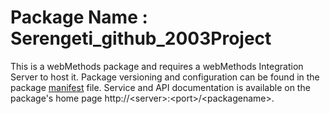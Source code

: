 # Package Name : Serengeti_github_2003Project
This is a webMethods package and requires a webMethods Integration Server to host it. Package versioning and configuration can be found in the package [manifest](./Serengeti_github_2003Project/manifest.v3) file. Service and API documentation is available on the package's home page http://&lt;server&gt;:&lt;port&gt;/&lt;packagename>.